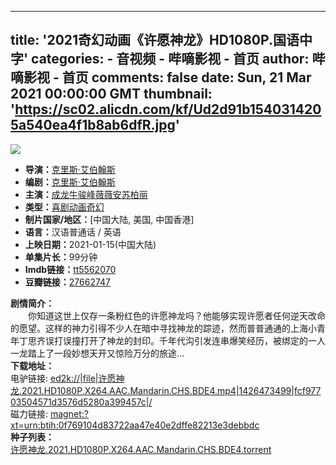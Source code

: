 
---
title: '2021奇幻动画《许愿神龙》HD1080P.国语中字'
categories: 
    - 音视频
    - 哔嘀影视 - 首页
author: 哔嘀影视 - 首页
comments: false
date: Sun, 21 Mar 2021 00:00:00 GMT
thumbnail: 'https://sc02.alicdn.com/kf/Ud2d91b1540314205a540ea4f1b8ab6dfR.jpg'
---

<div>   
<img class="image thumb" src="https://sc02.alicdn.com/kf/Ud2d91b1540314205a540ea4f1b8ab6dfR.jpg" referrerpolicy="no-referrer"> <ul> <li><strong>导演：</strong><a href="https://bde4.cc/director/%E5%85%8B%E9%87%8C%E6%96%AF%C2%B7%E8%89%BE%E4%BC%AF%E7%BF%B0%E6%96%AF">克里斯·艾伯翰斯</a> </li> <li><strong>编剧：</strong><a href="https://bde4.cc/scenarist/%E5%85%8B%E9%87%8C%E6%96%AF%C2%B7%E8%89%BE%E4%BC%AF%E7%BF%B0%E6%96%AF">克里斯·艾伯翰斯</a></li> <li><strong>主演：</strong><a href="https://bde4.cc/performer/%E6%88%90%E9%BE%99">成龙</a><a href="https://bde4.cc/performer/%E7%89%9B%E9%AA%8F%E5%B3%B0">牛骏峰</a><a href="https://bde4.cc/performer/%E8%96%87%E8%96%87%E5%AE%89">薇薇安</a><a href="https://bde4.cc/performer/%E8%8B%8F%E6%9F%8F%E4%B8%BD">苏柏丽</a></li> <li><strong>类型：</strong><a target="_new" href="https://bde4.cc/s/xiju">喜剧</a><a target="_new" href="https://bde4.cc/s/donghua">动画</a><a target="_new" href="https://bde4.cc/s/qihuan">奇幻</a></li> <li><strong>制片国家/地区：</strong>[中国大陆, 美国, 中国香港]</li> <li><strong>语言：</strong>汉语普通话 / 英语</li> <li><strong>上映日期：</strong>2021-01-15(中国大陆)</li> <li><strong>单集片长：</strong>99分钟</li> <li rel="nofollow"><strong>Imdb链接：</strong><a target="_new" href="https://www.imdb.com/title/tt5562070">tt5562070</a></li> <li rel="nofollow"><strong>豆瓣链接：</strong><a target="_new" href="https://movie.douban.com/subject/27662747/">27662747</a></li> </ul> <div class="ui tag labels"> </div> <div class="summary"> <b>剧情简介：</b> <br>　　你知道这世上仅存一条粉红色的许愿神龙吗？他能够实现许愿者任何逆天改命的愿望。这样的神力引得不少人在暗中寻找神龙的踪迹，然而普普通通的上海小青年丁思齐误打误撞打开了神龙的封印。千年代沟引发连串爆笑经历，被绑定的一人一龙踏上了一段妙想天开又惊险万分的旅途… </div> <div><b>下载地址：</b><div class="item"><div class="content">电驴链接: <a href="ed2k://|file|%E8%AE%B8%E6%84%BF%E7%A5%9E%E9%BE%99.2021.HD1080P.X264.AAC.Mandarin.CHS.BDE4.mp4|1426473499|fcf97703504571d3576d5280a399457c|/">ed2k://|file|许愿神龙.2021.HD1080P.X264.AAC.Mandarin.CHS.BDE4.mp4|1426473499|fcf97703504571d3576d5280a399457c|/</a></div></div><div class="item"><div class="content">磁力链接: <a href="magnet:?xt=urn:btih:0f769104d83722aa47e40e2dffe82213e3debbdc">magnet:?xt=urn:btih:0f769104d83722aa47e40e2dffe82213e3debbdc</a></div></div></div><div><b>种子列表：</b> <div class="item"> <div class="content"> <a href="https://bde4.cc/file/20213/ecb0ec1ac1ad0587654383764fa0b168.torrent" class="header" download="许愿神龙.2021.HD1080P.X264.AAC.Mandarin.CHS.BDE4.torrent"><i class="ui magnet red icon"></i>许愿神龙.2021.HD1080P.X264.AAC.Mandarin.CHS.BDE4.torrent</a> </div> </div> </div>  
</div>
            